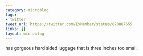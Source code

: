 ```yaml
---
category: microblog
tags:
- twitter
tweet_url: https://twitter.com/ExMember/status/870887655
links: []
layout: microblog
---
```

has gorgeous hard sided luggage that is three inches too small.
